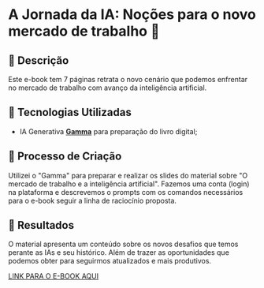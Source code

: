 # A Jornada da IA: Noções para o novo mercado de trabalho 🌌

## 📒 Descrição
Este e-book tem 7 páginas retrata o novo cenário que podemos enfrentar no mercado de trabalho com avanço da inteligência artificial.

## 🤖 Tecnologias Utilizadas
- IA Generativa **[Gamma](https://gamma.app/)** para preparação do livro digital;


## 🧐 Processo de Criação
Utilizei o "Gamma" para preparar e realizar os slides do material sobre "O mercado de trabalho e a inteligência artificial". Fazemos uma conta (login) na plataforma e descrevemos o prompts com os comandos necessários para o e-book seguir a linha de raciocínio proposta.

## 🚀 Resultados
O material apresenta um conteúdo sobre os novos desafios que temos perante as IAs e seu histórico. Além de trazer as oportunidades que podemos obter para seguirmos atualizados e mais produtivos.

[LINK PARA O E-BOOK AQUI](https://gamma.app/docs/O-mercado-de-trabalho-e-a-inteligencia-artificial-gix28e2v07kdy8z?mode=doc)
